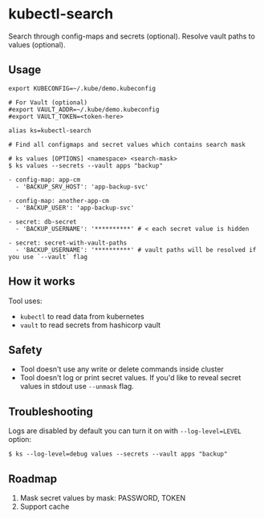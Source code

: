 # kubectl-search

Search through config-maps and secrets (optional). Resolve vault paths to values (optional).

## Usage

```shell
export KUBECONFIG=~/.kube/demo.kubeconfig

# For Vault (optional)
#export VAULT_ADDR=~/.kube/demo.kubeconfig
#export VAULT_TOKEN=<token-here>

alias ks=kubectl-search

# Find all configmaps and secret values which contains search mask

# ks values [OPTIONS] <namespace> <search-mask>
$ ks values --secrets --vault apps "backup"

- config-map: app-cm
  - 'BACKUP_SRV_HOST': 'app-backup-svc' 
  
- config-map: another-app-cm
  - 'BACKUP_USER': 'app-backup-svc'
  
- secret: db-secret
  - 'BACKUP_USERNAME': '**********' # < each secret value is hidden
  
- secret: secret-with-vault-paths
  - 'BACKUP_USERNAME': '**********' # vault paths will be resolved if you use `--vault` flag
```

## How it works

Tool uses:
- `kubectl` to read data from kubernetes
- `vault` to read secrets from hashicorp vault

## Safety

- Tool doesn't use any write or delete commands inside cluster
- Tool doesn't log or print secret values. If you'd like to reveal secret values in stdout use `--unmask` flag.

## Troubleshooting

Logs are disabled by default you can turn it on with `--log-level=LEVEL` option:

```shell
$ ks --log-level=debug values --secrets --vault apps "backup"
```

## Roadmap

1. Mask secret values by mask: PASSWORD, TOKEN
2. Support cache